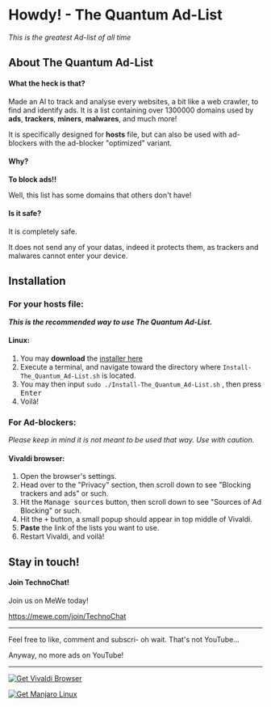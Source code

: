 # Howdy! - The Quantum Ad-List
*This is the greatest Ad-list of all time*

## About The Quantum Ad-List
#### What the heck is that?
Made an AI to track and analyse every websites, a bit like a web crawler, to find and identify ads.
It is a list containing over 1300000 domains used by **ads**, **trackers**, **miners**, **malwares**, and much more! 

It is specifically designed for **hosts** file, but can also be used with ad-blockers with the ad-blocker "optimized" variant.

#### Why?
**To block ads!!**

Well, this list has some domains that others don't have!

#### Is it safe?
It is completely safe. 

It does not send any of your datas, indeed it protects them, as trackers and malwares cannot enter your device. 


## Installation
### For your **hosts** file:
***This is the recommended way to use The Quantum Ad-List.***
#### Linux:
1. You may **download** the [installer here](https://gitlab.com/The_Quantum_Alpha/the-quantum-ad-list/-/raw/master/Install-The_Quantum_Ad-List.sh?inline=false)
2. Execute a terminal, and navigate toward the directory where `Install-The_Quantum_Ad-List.sh` is located.
3. You may then input `sudo ./Install-The_Quantum_Ad-List.sh` , then press <kbd>Enter</kbd>
4. Voilà!

### For Ad-blockers:
*Please keep in mind it is not meant to be used that way. Use with caution.*
#### Vivaldi browser:
1. Open the browser's settings.
2. Head over to the "Privacy" section, then scroll down to see "Blocking trackers and ads" or such.
3. Hit the <kbd>Manage sources</kbd> button, then scroll down to see "Sources of Ad Blocking" or such.
4. Hit the <kbd>+</kbd> button, a small popup should appear in top middle of Vivaldi. 
5. **Paste** the link of the lists you want to use.
7. Restart Vivaldi, and voilà!

## Stay in touch!
#### Join TechnoChat!
Join us on MeWe today!

https://mewe.com/join/TechnoChat


***

Feel free to like, comment and subscri-
oh wait. That's not YouTube...

Anyway, no more ads on YouTube!

***

<a href="https://vivaldi.com?pk_campaign=Banners&pk_kwd=260x80"><img src="https://vivaldi.com/buttons/files/260x80.png" alt="Get Vivaldi Browser" style="border:0"></a>

<a href="https://manjaro.org"><img src="https://manjaro.org/img/logo.svg" alt="Get Manjaro Linux" style="border:0"></a>
